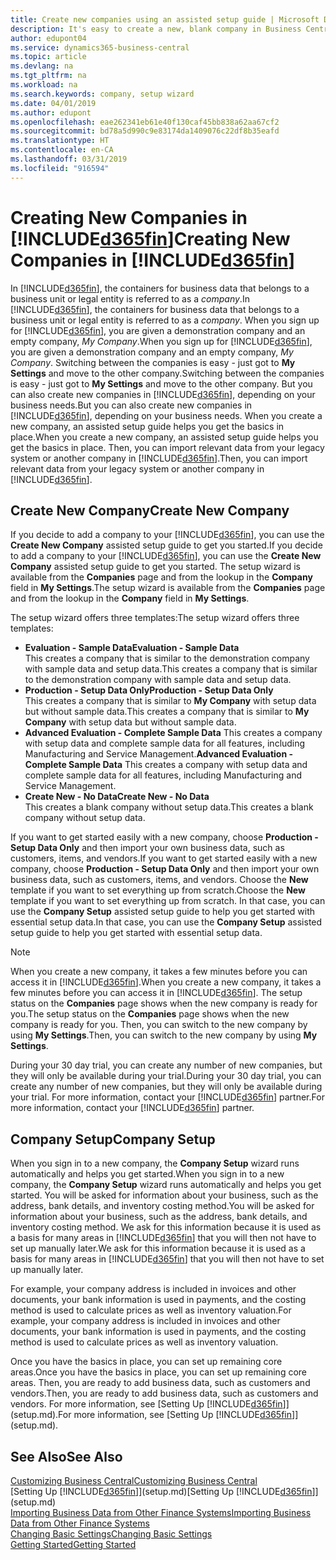 ```yaml
---
title: Create new companies using an assisted setup guide | Microsoft Docs
description: It's easy to create a new, blank company in Business Central. An assisted setup guide helps you through the steps, and you can import your existing business data.
author: edupont04
ms.service: dynamics365-business-central
ms.topic: article
ms.devlang: na
ms.tgt_pltfrm: na
ms.workload: na
ms.search.keywords: company, setup wizard
ms.date: 04/01/2019
ms.author: edupont
ms.openlocfilehash: eae262341eb61e40f130caf45bb838a62aa67cf2
ms.sourcegitcommit: bd78a5d990c9e83174da1409076c22df8b35eafd
ms.translationtype: HT
ms.contentlocale: en-CA
ms.lasthandoff: 03/31/2019
ms.locfileid: "916594"
---
```

# <a name="creating-new-companies-in-included365finincludesd365finmdmd"></a><span data-ttu-id="f829a-104">Creating New Companies in [!INCLUDE[d365fin](includes/d365fin_md.md)]</span><span class="sxs-lookup"><span data-stu-id="f829a-104">Creating New Companies in [!INCLUDE[d365fin](includes/d365fin_md.md)]</span></span>
<span data-ttu-id="f829a-105">In [!INCLUDE[d365fin](includes/d365fin_md.md)], the containers for business data that belongs to a business unit or legal entity is referred to as a *company*.</span><span class="sxs-lookup"><span data-stu-id="f829a-105">In [!INCLUDE[d365fin](includes/d365fin_md.md)], the containers for business data that belongs to a business unit or legal entity is referred to as a *company*.</span></span> <span data-ttu-id="f829a-106">When you sign up for [!INCLUDE[d365fin](includes/d365fin_md.md)], you are given a demonstration company and an empty company, *My Company*.</span><span class="sxs-lookup"><span data-stu-id="f829a-106">When you sign up for [!INCLUDE[d365fin](includes/d365fin_md.md)], you are given a demonstration company and an empty company, *My Company*.</span></span> <span data-ttu-id="f829a-107">Switching between the companies is easy - just got to **My Settings** and move to the other company.</span><span class="sxs-lookup"><span data-stu-id="f829a-107">Switching between the companies is easy - just got to **My Settings** and move to the other company.</span></span> <span data-ttu-id="f829a-108">But you can also create new companies in [!INCLUDE[d365fin](includes/d365fin_md.md)], depending on your business needs.</span><span class="sxs-lookup"><span data-stu-id="f829a-108">But you can also create new companies in [!INCLUDE[d365fin](includes/d365fin_md.md)], depending on your business needs.</span></span> <span data-ttu-id="f829a-109">When you create a new company, an assisted setup guide helps you get the basics in place.</span><span class="sxs-lookup"><span data-stu-id="f829a-109">When you create a new company, an assisted setup guide helps you get the basics in place.</span></span> <span data-ttu-id="f829a-110">Then, you can import relevant data from your legacy system or another company in [!INCLUDE[d365fin](includes/d365fin_md.md)].</span><span class="sxs-lookup"><span data-stu-id="f829a-110">Then, you can import relevant data from your legacy system or another company in [!INCLUDE[d365fin](includes/d365fin_md.md)].</span></span>  

## <a name="create-new-company"></a><span data-ttu-id="f829a-111">Create New Company</span><span class="sxs-lookup"><span data-stu-id="f829a-111">Create New Company</span></span>
<span data-ttu-id="f829a-112">If you decide to add a company to your [!INCLUDE[d365fin](includes/d365fin_md.md)], you can use the **Create New Company** assisted setup guide to get you started.</span><span class="sxs-lookup"><span data-stu-id="f829a-112">If you decide to add a company to your [!INCLUDE[d365fin](includes/d365fin_md.md)], you can use the **Create New Company** assisted setup guide to get you started.</span></span> <span data-ttu-id="f829a-113">The setup wizard is available from the **Companies** page and from the lookup in the **Company** field in **My Settings**.</span><span class="sxs-lookup"><span data-stu-id="f829a-113">The setup wizard is available from the **Companies** page and from the lookup in the **Company** field in **My Settings**.</span></span>  

<span data-ttu-id="f829a-114">The setup wizard offers three templates:</span><span class="sxs-lookup"><span data-stu-id="f829a-114">The setup wizard offers three templates:</span></span>

-   <span data-ttu-id="f829a-115">**Evaluation - Sample Data**</span><span class="sxs-lookup"><span data-stu-id="f829a-115">**Evaluation - Sample Data**</span></span>  
    <span data-ttu-id="f829a-116">This creates a company that is similar to the demonstration company with sample data and setup data.</span><span class="sxs-lookup"><span data-stu-id="f829a-116">This creates a company that is similar to the demonstration company with sample data and setup data.</span></span>  
-   <span data-ttu-id="f829a-117">**Production - Setup Data Only**</span><span class="sxs-lookup"><span data-stu-id="f829a-117">**Production - Setup Data Only**</span></span>  
    <span data-ttu-id="f829a-118">This creates a company that is similar to **My Company** with setup data but without sample data.</span><span class="sxs-lookup"><span data-stu-id="f829a-118">This creates a company that is similar to **My Company** with setup data but without sample data.</span></span>
-   <span data-ttu-id="f829a-119">**Advanced Evaluation - Complete Sample Data** This creates a company with setup data and complete sample data for all features, including Manufacturing and Service Management.</span><span class="sxs-lookup"><span data-stu-id="f829a-119">**Advanced Evaluation - Complete Sample Data** This creates a company with setup data and complete sample data for all features, including Manufacturing and Service Management.</span></span>
-   <span data-ttu-id="f829a-120">**Create New - No Data**</span><span class="sxs-lookup"><span data-stu-id="f829a-120">**Create New - No Data**</span></span>  
    <span data-ttu-id="f829a-121">This creates a blank company without setup data.</span><span class="sxs-lookup"><span data-stu-id="f829a-121">This creates a blank company without setup data.</span></span>  

<span data-ttu-id="f829a-122">If you want to get started easily with a new company, choose **Production - Setup Data Only** and then import your own business data, such as customers, items, and vendors.</span><span class="sxs-lookup"><span data-stu-id="f829a-122">If you want to get started easily with a new company, choose **Production - Setup Data Only** and then import your own business data, such as customers, items, and vendors.</span></span> <span data-ttu-id="f829a-123">Choose the **New** template if you want to set everything up from scratch.</span><span class="sxs-lookup"><span data-stu-id="f829a-123">Choose the **New** template if you want to set everything up from scratch.</span></span> <span data-ttu-id="f829a-124">In that case, you can use the **Company Setup** assisted setup guide to help you get started with essential setup data.</span><span class="sxs-lookup"><span data-stu-id="f829a-124">In that case, you can use the **Company Setup** assisted setup guide to help you get started with essential setup data.</span></span>  

> [!NOTE]  
>   <span data-ttu-id="f829a-125">When you create a new company, it takes a few minutes before you can access it in [!INCLUDE[d365fin](includes/d365fin_md.md)].</span><span class="sxs-lookup"><span data-stu-id="f829a-125">When you create a new company, it takes a few minutes before you can access it in [!INCLUDE[d365fin](includes/d365fin_md.md)].</span></span> <span data-ttu-id="f829a-126">The setup status on the **Companies** page shows when the new company is ready for you.</span><span class="sxs-lookup"><span data-stu-id="f829a-126">The setup status on the **Companies** page shows when the new company is ready for you.</span></span> <span data-ttu-id="f829a-127">Then, you can switch to the new company by using **My Settings**.</span><span class="sxs-lookup"><span data-stu-id="f829a-127">Then, you can switch to the new company by using **My Settings**.</span></span>  

<span data-ttu-id="f829a-128">During your 30 day trial, you can create any number of new companies, but they will only be available during your trial.</span><span class="sxs-lookup"><span data-stu-id="f829a-128">During your 30 day trial, you can create any number of new companies, but they will only be available during your trial.</span></span> <span data-ttu-id="f829a-129">For more information, contact your [!INCLUDE[d365fin](includes/d365fin_md.md)] partner.</span><span class="sxs-lookup"><span data-stu-id="f829a-129">For more information, contact your [!INCLUDE[d365fin](includes/d365fin_md.md)] partner.</span></span>  

## <a name="company-setup"></a><span data-ttu-id="f829a-130">Company Setup</span><span class="sxs-lookup"><span data-stu-id="f829a-130">Company Setup</span></span>
<span data-ttu-id="f829a-131">When you sign in to a new company, the **Company Setup** wizard runs automatically and helps you get started.</span><span class="sxs-lookup"><span data-stu-id="f829a-131">When you sign in to a new company, the **Company Setup** wizard runs automatically and helps you get started.</span></span> <span data-ttu-id="f829a-132">You will be asked for information about your business, such as the address, bank details, and inventory costing method.</span><span class="sxs-lookup"><span data-stu-id="f829a-132">You will be asked for information about your business, such as the address, bank details, and inventory costing method.</span></span> <span data-ttu-id="f829a-133">We ask for this information because it is used as a basis for many areas in [!INCLUDE[d365fin](includes/d365fin_md.md)] that you will then not have to set up manually later.</span><span class="sxs-lookup"><span data-stu-id="f829a-133">We ask for this information because it is used as a basis for many areas in [!INCLUDE[d365fin](includes/d365fin_md.md)] that you will then not have to set up manually later.</span></span>  

<span data-ttu-id="f829a-134">For example, your company address is included in invoices and other documents, your bank information is used in payments, and the costing method is used to calculate prices as well as inventory valuation.</span><span class="sxs-lookup"><span data-stu-id="f829a-134">For example, your company address is included in invoices and other documents, your bank information is used in payments, and the costing method is used to calculate prices as well as inventory valuation.</span></span>  

<span data-ttu-id="f829a-135">Once you have the basics in place, you can set up remaining core areas.</span><span class="sxs-lookup"><span data-stu-id="f829a-135">Once you have the basics in place, you can set up remaining core areas.</span></span> <span data-ttu-id="f829a-136">Then, you are ready to add business data, such as customers and vendors.</span><span class="sxs-lookup"><span data-stu-id="f829a-136">Then, you are ready to add business data, such as customers and vendors.</span></span> <span data-ttu-id="f829a-137">For more information, see [Setting Up [!INCLUDE[d365fin](includes/d365fin_md.md)]](setup.md).</span><span class="sxs-lookup"><span data-stu-id="f829a-137">For more information, see [Setting Up [!INCLUDE[d365fin](includes/d365fin_md.md)]](setup.md).</span></span>  

## <a name="see-also"></a><span data-ttu-id="f829a-138">See Also</span><span class="sxs-lookup"><span data-stu-id="f829a-138">See Also</span></span>
[<span data-ttu-id="f829a-139">Customizing Business Central</span><span class="sxs-lookup"><span data-stu-id="f829a-139">Customizing Business Central</span></span>](ui-customizing-overview.md)  
<span data-ttu-id="f829a-140">[Setting Up [!INCLUDE[d365fin](includes/d365fin_md.md)]](setup.md)</span><span class="sxs-lookup"><span data-stu-id="f829a-140">[Setting Up [!INCLUDE[d365fin](includes/d365fin_md.md)]](setup.md)</span></span>  
[<span data-ttu-id="f829a-141">Importing Business Data from Other Finance Systems</span><span class="sxs-lookup"><span data-stu-id="f829a-141">Importing Business Data from Other Finance Systems</span></span>](across-import-data-configuration-packages.md)  
[<span data-ttu-id="f829a-142">Changing Basic Settings</span><span class="sxs-lookup"><span data-stu-id="f829a-142">Changing Basic Settings</span></span>](ui-change-basic-settings.md)  
[<span data-ttu-id="f829a-143">Getting Started</span><span class="sxs-lookup"><span data-stu-id="f829a-143">Getting Started</span></span>](product-get-started.md)  
